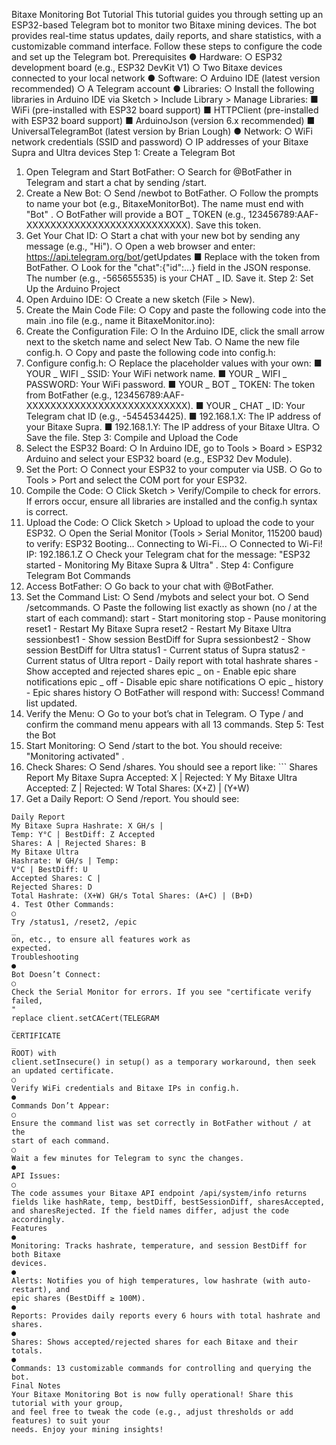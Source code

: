 Bitaxe Monitoring Bot Tutorial
This tutorial guides you through setting up an ESP32-based Telegram bot to monitor two
Bitaxe mining devices. The bot provides real-time status updates, daily reports, and
share statistics, with a customizable command interface. Follow these steps to configure
the code and set up the Telegram bot.
Prerequisites
●
Hardware:
○
ESP32 development board (e.g., ESP32 DevKit V1)
○
Two Bitaxe devices connected to your local network
●
Software:
○
Arduino IDE (latest version recommended)
○
A Telegram account
●
Libraries:
○
Install the following libraries in Arduino IDE via Sketch > Include
Library > Manage Libraries:
■ WiFi (pre-installed with ESP32 board support)
■ HTTPClient (pre-installed with ESP32 board support)
■ ArduinoJson (version 6.x recommended)
■ UniversalTelegramBot (latest version by Brian Lough)
●
Network:
○
WiFi network credentials (SSID and password)
○
IP addresses of your Bitaxe Supra and Ultra devices
Step 1: Create a Telegram Bot
1. Open Telegram and Start BotFather:
○
Search for @BotFather in Telegram and start a chat by sending /start.
2. Create a New Bot:
○
Send /newbot to BotFather.
○
Follow the prompts to name your bot (e.g., BitaxeMonitorBot). The name
must end with "Bot"
.
○
BotFather will provide a BOT
_
TOKEN (e.g.,
123456789:AAF-XXXXXXXXXXXXXXXXXXXXXXXXXXX). Save this token.
3. Get Your Chat ID:
○
Start a chat with your new bot by sending any message (e.g.,
"Hi").
○
Open a web browser and enter:
https://api.telegram.org/bot<YOUR
_
BOT
_
TOKEN>/getUpdates
■ Replace <YOUR
_
BOT
_
TOKEN> with the token from BotFather.
○
Look for the "chat":{"id":...} field in the JSON response. The number
(e.g., -565655535) is your CHAT
_
ID. Save it.
Step 2: Set Up the Arduino Project
1. Open Arduino IDE:
○
Create a new sketch (File > New).
2. Create the Main Code File:
○
Copy and paste the following code into the main .ino file (e.g., name it
BitaxeMonitor.ino):
3. Create the Configuration File:
○
In the Arduino IDE, click the small arrow next to the sketch name and
select New Tab.
○
Name the new file config.h.
○
Copy and paste the following code into config.h:
4. Configure config.h:
○
Replace the placeholder values with your own:
■ YOUR
_
WIFI
_
SSID: Your WiFi network name.
■ YOUR
_
WIFI
_
PASSWORD: Your WiFi password.
■ YOUR
_
BOT
_
TOKEN: The token from BotFather (e.g.,
123456789:AAF-XXXXXXXXXXXXXXXXXXXXXXXXXXX).
■ YOUR
_
CHAT
_
ID: Your Telegram chat ID (e.g., -5454534425).
■ 192.168.1.X: The IP address of your Bitaxe Supra.
■ 192.168.1.Y: The IP address of your Bitaxe Ultra.
○
Save the file.
Step 3: Compile and Upload the Code
1. Select the ESP32 Board:
○
In Arduino IDE, go to Tools > Board > ESP32 Arduino and select your
ESP32 board (e.g., ESP32 Dev Module).
2. Set the Port:
○
Connect your ESP32 to your computer via USB.
○
Go to Tools > Port and select the COM port for your ESP32.
3. Compile the Code:
○
Click Sketch > Verify/Compile to check for errors. If errors occur, ensure
all libraries are installed and the config.h syntax is correct.
4. Upload the Code:
○
Click Sketch > Upload to upload the code to your ESP32.
○
Open the Serial Monitor (Tools > Serial Monitor, 115200 baud) to
verify:
ESP32 Booting...
Connecting to Wi-Fi...
○
Connected to Wi-Fi! IP: 192.186.1.Z
○
Check your Telegram chat for the message: "ESP32 started - Monitoring
My Bitaxe Supra & Ultra"
.
Step 4: Configure Telegram Bot Commands
1. Access BotFather:
○
Go back to your chat with @BotFather.
2. Set the Command List:
○
Send /mybots and select your bot.
○
Send /setcommands.
○
Paste the following list exactly as shown (no / at the start of each
command):
start - Start monitoring
stop - Pause monitoring
reset1 - Restart My Bitaxe Supra
reset2 - Restart My Bitaxe Ultra
sessionbest1 - Show session BestDiff for Supra
sessionbest2 - Show session BestDiff for Ultra
status1 - Current status of Supra
status2 - Current status of Ultra
report - Daily report with total hashrate
shares - Show accepted and rejected shares
epic
_
on - Enable epic share notifications
epic
_
off - Disable epic share notifications
○
epic
_
history - Epic shares history
○
BotFather will respond with: Success! Command list updated.
3. Verify the Menu:
○
Go to your bot’s chat in Telegram.
○
Type / and confirm the command menu appears with all 13 commands.
Step 5: Test the Bot
1. Start Monitoring:
○
Send /start to the bot. You should receive: "Monitoring activated"
.
2. Check Shares:
○
Send /shares. You should see a
report like: ``` Shares
Report
My Bitaxe Supra Accepted: X |
Rejected: Y
My Bitaxe Ultra
Accepted: Z | Rejected: W
Total Shares: (X+Z) | (Y+W)
3. Get a Daily Report:
○
Send /report. You should see:
```
Daily Report
My Bitaxe Supra Hashrate: X GH/s |
Temp: Y°C | BestDiff: Z Accepted
Shares: A | Rejected Shares: B
My Bitaxe Ultra
Hashrate: W GH/s | Temp:
V°C | BestDiff: U
Accepted Shares: C |
Rejected Shares: D
Total Hashrate: (X+W) GH/s Total Shares: (A+C) | (B+D)
4. Test Other Commands:
○
Try /status1, /reset2, /epic
_
on, etc., to ensure all features work as
expected.
Troubleshooting
●
Bot Doesn’t Connect:
○
Check the Serial Monitor for errors. If you see "certificate verify failed,
"
replace client.setCACert(TELEGRAM
_
CERTIFICATE
_
ROOT) with
client.setInsecure() in setup() as a temporary workaround, then seek
an updated certificate.
○
Verify WiFi credentials and Bitaxe IPs in config.h.
●
Commands Don’t Appear:
○
Ensure the command list was set correctly in BotFather without / at the
start of each command.
○
Wait a few minutes for Telegram to sync the changes.
●
API Issues:
○
The code assumes your Bitaxe API endpoint /api/system/info returns
fields like hashRate, temp, bestDiff, bestSessionDiff, sharesAccepted,
and sharesRejected. If the field names differ, adjust the code accordingly.
Features
●
Monitoring: Tracks hashrate, temperature, and session BestDiff for both Bitaxe
devices.
●
Alerts: Notifies you of high temperatures, low hashrate (with auto-restart), and
epic shares (BestDiff ≥ 100M).
●
Reports: Provides daily reports every 6 hours with total hashrate and shares.
●
Shares: Shows accepted/rejected shares for each Bitaxe and their totals.
●
Commands: 13 customizable commands for controlling and querying the bot.
Final Notes
Your Bitaxe Monitoring Bot is now fully operational! Share this tutorial with your group,
and feel free to tweak the code (e.g., adjust thresholds or add features) to suit your
needs. Enjoy your mining insights!
